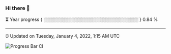 ### Hi there 👋

⏳ Year progress { ░░░░░░░░░░░░░░░░░░░░░░░░░░░░░░ } 0.84 %

---

⏰ Updated on Tuesday, January 4, 2022, 1:15 AM UTC

![Progress Bar CI](https://github.com/arthurbuhl/arthurbuhl/workflows/Progress%20Bar%20CI/badge.svg)
